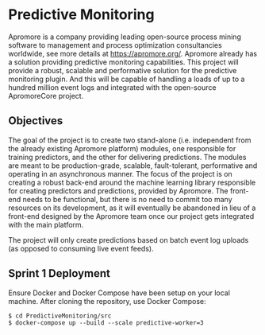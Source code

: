 # Predictive Monitoring

Apromore is a company providing leading open-source process mining software to management and process optimization consultancies worldwide, see more details at https://apromore.org/. Apromore already has a solution providing predictive monitoring capabilities. This project will provide a robust, scalable and performative solution for the predictive monitoring plugin. And this will be capable of handling a loads of up to a hundred million event logs and integrated with the open-source ApromoreCore project.

## Objectives
The goal of the project is to create two stand-alone (i.e. independent from the already existing Apromore platform) modules, one responsible for training predictors, and the other for delivering predictions. The modules are meant to be production-grade, scalable, fault-tolerant, performative and operating in an asynchronous manner. The focus of the project is on creating a robust back-end around the machine learning library responsible for creating predictors and predictions, provided by Apromore. The front-end needs to be functional, but there is no need to commit too many resources on its development, as it will eventually be abandoned in lieu of a front-end designed by the Apromore team once our project gets integrated with the main platform.

The project will only create predictions based on batch event log uploads (as opposed to consuming live event feeds).

## Sprint 1 Deployment

Ensure Docker and Docker Compose have been setup on your local machine. After cloning the repository, use Docker Compose:
```
$ cd PredictiveMonitoring/src
$ docker-compose up --build --scale predictive-worker=3
```